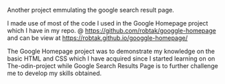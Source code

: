 Another project emmulating the google search result page.
 
I made use of most of the code I used in the Google Homepage project which I have in my repo. @ https://github.com/robtak/googgle-homepage and can be view at https://robtak.github.io/googgle-homepage/

The Google Homepage project was to demonstrate my knowledge on the basic HTML and CSS which I have acquired since I started learning on on The-odin-project while Google Search Results Page is to further challenge me to develop my skills obtained.
